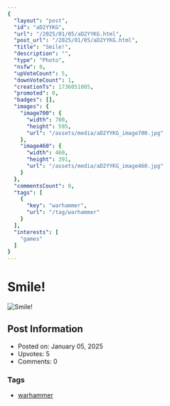 ```yaml
---
{
  "layout": "post",
  "id": "aD2YYKG",
  "url": "/2025/01/05/aD2YYKG.html",
  "post_url": "/2025/01/05/aD2YYKG.html",
  "title": "Smile!",
  "description": "",
  "type": "Photo",
  "nsfw": 0,
  "upVoteCount": 5,
  "downVoteCount": 1,
  "creationTs": 1736051005,
  "promoted": 0,
  "badges": [],
  "images": {
    "image700": {
      "width": 700,
      "height": 595,
      "url": "/assets/media/aD2YYKG_image700.jpg"
    },
    "image460": {
      "width": 460,
      "height": 391,
      "url": "/assets/media/aD2YYKG_image460.jpg"
    }
  },
  "commentsCount": 0,
  "tags": [
    {
      "key": "warhammer",
      "url": "/tag/warhammer"
    }
  ],
  "interests": [
    "games"
  ]
}
---
```


# Smile!

![Smile!](/assets/media/aD2YYKG_image700.jpg)

## Post Information

- Posted on: January 05, 2025
- Upvotes: 5
- Comments: 0

### Tags

- [warhammer](/tag/warhammer)

